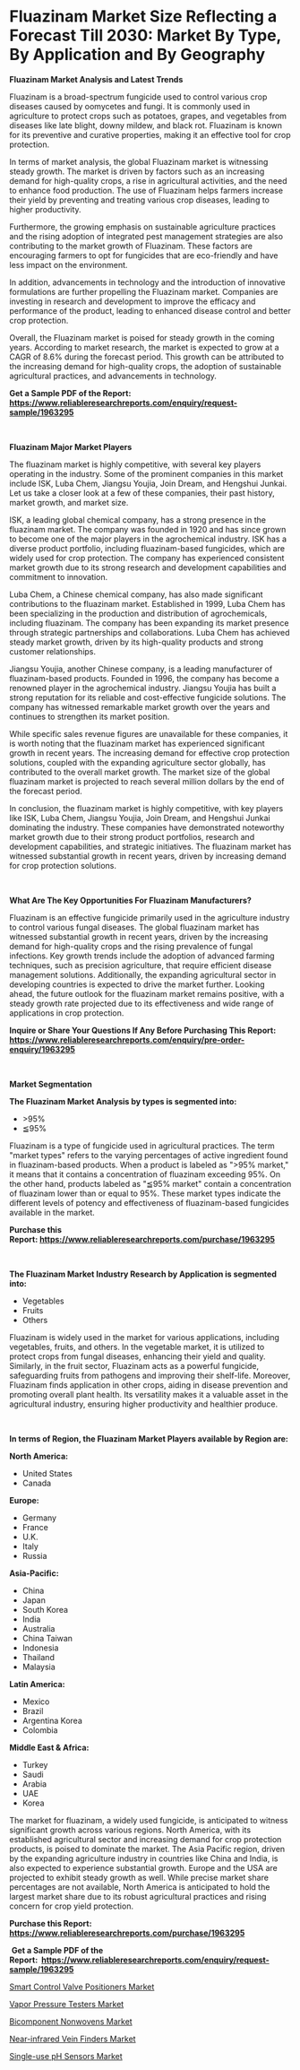 <p><h1>Fluazinam Market Size Reflecting a Forecast Till 2030: Market By Type, By Application and By Geography</h1></p><p><strong>Fluazinam Market Analysis and Latest Trends</strong></p>
<p><p>Fluazinam is a broad-spectrum fungicide used to control various crop diseases caused by oomycetes and fungi. It is commonly used in agriculture to protect crops such as potatoes, grapes, and vegetables from diseases like late blight, downy mildew, and black rot. Fluazinam is known for its preventive and curative properties, making it an effective tool for crop protection.</p><p>In terms of market analysis, the global Fluazinam market is witnessing steady growth. The market is driven by factors such as an increasing demand for high-quality crops, a rise in agricultural activities, and the need to enhance food production. The use of Fluazinam helps farmers increase their yield by preventing and treating various crop diseases, leading to higher productivity.</p><p>Furthermore, the growing emphasis on sustainable agriculture practices and the rising adoption of integrated pest management strategies are also contributing to the market growth of Fluazinam. These factors are encouraging farmers to opt for fungicides that are eco-friendly and have less impact on the environment.</p><p>In addition, advancements in technology and the introduction of innovative formulations are further propelling the Fluazinam market. Companies are investing in research and development to improve the efficacy and performance of the product, leading to enhanced disease control and better crop protection.</p><p>Overall, the Fluazinam market is poised for steady growth in the coming years. According to market research, the market is expected to grow at a CAGR of 8.6% during the forecast period. This growth can be attributed to the increasing demand for high-quality crops, the adoption of sustainable agricultural practices, and advancements in technology.</p></p>
<p><strong>Get a Sample PDF of the Report:&nbsp; <a href="https://www.reliableresearchreports.com/enquiry/request-sample/1963295">https://www.reliableresearchreports.com/enquiry/request-sample/1963295</a></strong></p>
<p>&nbsp;</p>
<p><strong>Fluazinam Major Market Players</strong></p>
<p><p>The fluazinam market is highly competitive, with several key players operating in the industry. Some of the prominent companies in this market include ISK, Luba Chem, Jiangsu Youjia, Join Dream, and Hengshui Junkai. Let us take a closer look at a few of these companies, their past history, market growth, and market size.</p><p>ISK, a leading global chemical company, has a strong presence in the fluazinam market. The company was founded in 1920 and has since grown to become one of the major players in the agrochemical industry. ISK has a diverse product portfolio, including fluazinam-based fungicides, which are widely used for crop protection. The company has experienced consistent market growth due to its strong research and development capabilities and commitment to innovation.</p><p>Luba Chem, a Chinese chemical company, has also made significant contributions to the fluazinam market. Established in 1999, Luba Chem has been specializing in the production and distribution of agrochemicals, including fluazinam. The company has been expanding its market presence through strategic partnerships and collaborations. Luba Chem has achieved steady market growth, driven by its high-quality products and strong customer relationships.</p><p>Jiangsu Youjia, another Chinese company, is a leading manufacturer of fluazinam-based products. Founded in 1996, the company has become a renowned player in the agrochemical industry. Jiangsu Youjia has built a strong reputation for its reliable and cost-effective fungicide solutions. The company has witnessed remarkable market growth over the years and continues to strengthen its market position.</p><p>While specific sales revenue figures are unavailable for these companies, it is worth noting that the fluazinam market has experienced significant growth in recent years. The increasing demand for effective crop protection solutions, coupled with the expanding agriculture sector globally, has contributed to the overall market growth. The market size of the global fluazinam market is projected to reach several million dollars by the end of the forecast period.</p><p>In conclusion, the fluazinam market is highly competitive, with key players like ISK, Luba Chem, Jiangsu Youjia, Join Dream, and Hengshui Junkai dominating the industry. These companies have demonstrated noteworthy market growth due to their strong product portfolios, research and development capabilities, and strategic initiatives. The fluazinam market has witnessed substantial growth in recent years, driven by increasing demand for crop protection solutions.</p></p>
<p>&nbsp;</p>
<p><strong>What Are The Key Opportunities For Fluazinam Manufacturers?</strong></p>
<p><p>Fluazinam is an effective fungicide primarily used in the agriculture industry to control various fungal diseases. The global fluazinam market has witnessed substantial growth in recent years, driven by the increasing demand for high-quality crops and the rising prevalence of fungal infections. Key growth trends include the adoption of advanced farming techniques, such as precision agriculture, that require efficient disease management solutions. Additionally, the expanding agricultural sector in developing countries is expected to drive the market further. Looking ahead, the future outlook for the fluazinam market remains positive, with a steady growth rate projected due to its effectiveness and wide range of applications in crop protection.</p></p>
<p><strong>Inquire or Share Your Questions If Any Before Purchasing This Report: <a href="https://www.reliableresearchreports.com/enquiry/pre-order-enquiry/1963295">https://www.reliableresearchreports.com/enquiry/pre-order-enquiry/1963295</a></strong></p>
<p>&nbsp;</p>
<p><strong>Market Segmentation</strong></p>
<p><strong>The Fluazinam Market Analysis by types is segmented into:</strong></p>
<p><ul><li>>95%</li><li>≦95%</li></ul></p>
<p><p>Fluazinam is a type of fungicide used in agricultural practices. The term "market types" refers to the varying percentages of active ingredient found in fluazinam-based products. When a product is labeled as ">95% market," it means that it contains a concentration of fluazinam exceeding 95%. On the other hand, products labeled as "≦95% market" contain a concentration of fluazinam lower than or equal to 95%. These market types indicate the different levels of potency and effectiveness of fluazinam-based fungicides available in the market.</p></p>
<p><strong>Purchase this Report:&nbsp;<a href="https://www.reliableresearchreports.com/purchase/1963295">https://www.reliableresearchreports.com/purchase/1963295</a></strong></p>
<p>&nbsp;</p>
<p><strong>The Fluazinam Market Industry Research by Application is segmented into:</strong></p>
<p><ul><li>Vegetables</li><li>Fruits</li><li>Others</li></ul></p>
<p><p>Fluazinam is widely used in the market for various applications, including vegetables, fruits, and others. In the vegetable market, it is utilized to protect crops from fungal diseases, enhancing their yield and quality. Similarly, in the fruit sector, Fluazinam acts as a powerful fungicide, safeguarding fruits from pathogens and improving their shelf-life. Moreover, Fluazinam finds application in other crops, aiding in disease prevention and promoting overall plant health. Its versatility makes it a valuable asset in the agricultural industry, ensuring higher productivity and healthier produce.</p></p>
<p>&nbsp;</p>
<p><strong>In terms of Region, the Fluazinam Market Players available by Region are:</strong></p>
<p>
    <p> <strong> North America: </strong>
        <ul>
            <li>United States</li>
            <li>Canada</li>
        </ul>
        </p> 
    <p> <strong> Europe: </strong>
        <ul>
            <li>Germany</li>
            <li>France</li>
            <li>U.K.</li>
            <li>Italy</li>
            <li>Russia</li>
        </ul>
        </p> 
    <p> <strong> Asia-Pacific: </strong>
        <ul>
            <li>China</li>
            <li>Japan</li>
            <li>South Korea</li>
            <li>India</li>
            <li>Australia</li>
            <li>China Taiwan</li>
            <li>Indonesia</li>
            <li>Thailand</li>
            <li>Malaysia</li>
        </ul>
        </p> 
    <p> <strong> Latin America: </strong>
        <ul>
            <li>Mexico</li>
            <li>Brazil</li>
            <li>Argentina Korea</li>
            <li>Colombia</li>
        </ul>
        </p> 
    <p> <strong> Middle East & Africa: </strong>
        <ul>
            <li>Turkey</li>
            <li>Saudi</li>
            <li>Arabia</li>
            <li>UAE</li>
            <li>Korea</li>
        </ul>
    </p>
    </p>
<p><p>The market for fluazinam, a widely used fungicide, is anticipated to witness significant growth across various regions. North America, with its established agricultural sector and increasing demand for crop protection products, is poised to dominate the market. The Asia Pacific region, driven by the expanding agriculture industry in countries like China and India, is also expected to experience substantial growth. Europe and the USA are projected to exhibit steady growth as well. While precise market share percentages are not available, North America is anticipated to hold the largest market share due to its robust agricultural practices and rising concern for crop yield protection.</p></p>
<p><strong>Purchase this Report: <a href="https://www.reliableresearchreports.com/purchase/1963295">https://www.reliableresearchreports.com/purchase/1963295</a></strong></p>
<p>&nbsp;<strong>Get a Sample PDF of the Report:&nbsp;&nbsp;<a href="https://www.reliableresearchreports.com/enquiry/request-sample/1963295">https://www.reliableresearchreports.com/enquiry/request-sample/1963295</a></strong></p>
<p><strong></strong></p>
<p><p><a href="https://medium.com/@ursulastark1/smart-control-valve-positioners-market-focuses-on-market-share-size-and-projected-forecast-till-34ed5f44bdb3">Smart Control Valve Positioners Market</a></p><p><a href="https://medium.com/@joelstrosin1928/vapor-pressure-testers-market-insight-market-trends-growth-forecasted-from-2023-to-2030-22d196d71761">Vapor Pressure Testers Market</a></p><p><a href="https://medium.com/@giannicrona/bicomponent-nonwovens-market-outlook-industry-overview-and-forecast-2023-to-2030-060aa6e61379">Bicomponent Nonwovens Market</a></p><p><a href="https://medium.com/@germanbraun1929/decoding-near-infrared-vein-finders-market-metrics-market-share-trends-and-growth-patterns-8f76a5dfa838">Near-infrared Vein Finders Market</a></p><p><a href="https://medium.com/@jailynpurdy1934/single-use-ph-sensors-market-analysis-and-sze-forecasted-for-period-from-2023-to-2030-3ea5f55fd1c1">Single-use pH Sensors Market</a></p></p>